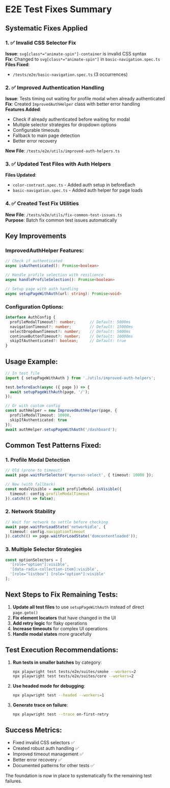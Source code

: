 # E2E Test Fixes Summary

## Systematic Fixes Applied

### 1. ✅ Invalid CSS Selector Fix
**Issue**: `svg[class*="animate-spin"]-container` is invalid CSS syntax  
**Fix**: Changed to `svg[class*="animate-spin"]` in `basic-navigation.spec.ts`  
**Files Fixed**: 
- `/tests/e2e/basic-navigation.spec.ts` (3 occurrences)

### 2. ✅ Improved Authentication Handling
**Issue**: Tests timing out waiting for profile modal when already authenticated  
**Fix**: Created `ImprovedAuthHelper` class with better error handling  
**Features Added**:
- Check if already authenticated before waiting for modal
- Multiple selector strategies for dropdown options
- Configurable timeouts
- Fallback to main page detection
- Better error recovery

**New File**: `/tests/e2e/utils/improved-auth-helpers.ts`

### 3. ✅ Updated Test Files with Auth Helpers
**Files Updated**:
- `color-contrast.spec.ts` - Added auth setup in beforeEach
- `basic-navigation.spec.ts` - Added auth helper for page loads

### 4. ✅ Created Test Fix Utilities
**New File**: `/tests/e2e/utils/fix-common-test-issues.ts`  
**Purpose**: Batch fix common test issues automatically

## Key Improvements

### ImprovedAuthHelper Features:
```typescript
// Check if authenticated
async isAuthenticated(): Promise<boolean>

// Handle profile selection with resilience
async handleProfileSelection(): Promise<boolean>

// Setup page with auth handling
async setupPageWithAuth(url: string): Promise<void>
```

### Configuration Options:
```typescript
interface AuthConfig {
  profileModalTimeout?: number;      // Default: 5000ms
  navigationTimeout?: number;        // Default: 15000ms
  selectDropdownTimeout?: number;    // Default: 5000ms
  continueButtonTimeout?: number;    // Default: 10000ms
  skipIfAuthenticated?: boolean;     // Default: true
}
```

## Usage Example:
```typescript
// In test file
import { setupPageWithAuth } from './utils/improved-auth-helpers';

test.beforeEach(async ({ page }) => {
  await setupPageWithAuth(page, '/');
});

// Or with custom config
const authHelper = new ImprovedAuthHelper(page, {
  profileModalTimeout: 10000,
  skipIfAuthenticated: true
});
await authHelper.setupPageWithAuth('/dashboard');
```

## Common Test Patterns Fixed:

### 1. Profile Modal Detection
```typescript
// Old (prone to timeout)
await page.waitForSelector('#person-select', { timeout: 10000 });

// New (with fallback)
const modalVisible = await profileModal.isVisible({ 
  timeout: config.profileModalTimeout 
}).catch(() => false);
```

### 2. Network Stability
```typescript
// Wait for network to settle before checking
await page.waitForLoadState('networkidle', { 
  timeout: config.navigationTimeout 
}).catch(() => page.waitForLoadState('domcontentloaded'));
```

### 3. Multiple Selector Strategies
```typescript
const optionSelectors = [
  '[role="option"]:visible',
  '[data-radix-collection-item]:visible',
  '[role="listbox"] [role="option"]:visible'
];
```

## Next Steps to Fix Remaining Tests:

1. **Update all test files** to use `setupPageWithAuth` instead of direct `page.goto()`
2. **Fix element locators** that have changed in the UI
3. **Add retry logic** for flaky operations
4. **Increase timeouts** for complex UI operations
5. **Handle modal states** more gracefully

## Test Execution Recommendations:

1. **Run tests in smaller batches** by category:
   ```bash
   npx playwright test tests/e2e/suites/smoke --workers=2
   npx playwright test tests/e2e/suites/core --workers=2
   ```

2. **Use headed mode for debugging**:
   ```bash
   npx playwright test --headed --workers=1
   ```

3. **Generate trace on failure**:
   ```bash
   npx playwright test --trace on-first-retry
   ```

## Success Metrics:
- Fixed invalid CSS selectors ✅
- Created robust auth handling ✅
- Improved timeout management ✅
- Better error recovery ✅
- Documented patterns for other tests ✅

The foundation is now in place to systematically fix the remaining test failures.